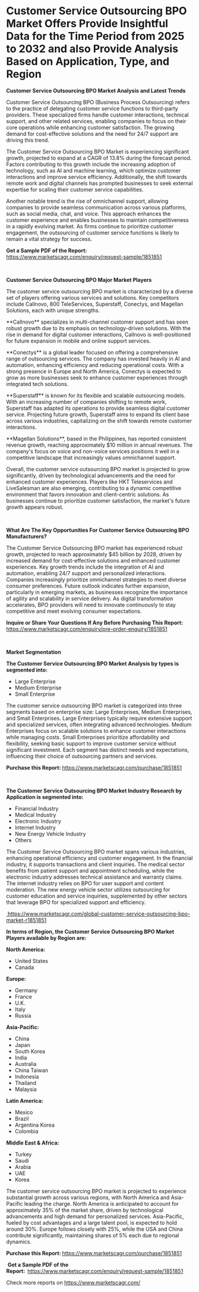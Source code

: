 <p><h1>Customer Service Outsourcing BPO Market Offers Provide Insightful Data for the Time Period from 2025 to 2032 and also Provide Analysis Based on Application, Type, and Region</h1></p><p><strong>Customer Service Outsourcing BPO Market Analysis and Latest Trends</strong></p>
<p><p>Customer Service Outsourcing BPO (Business Process Outsourcing) refers to the practice of delegating customer service functions to third-party providers. These specialized firms handle customer interactions, technical support, and other related services, enabling companies to focus on their core operations while enhancing customer satisfaction. The growing demand for cost-effective solutions and the need for 24/7 support are driving this trend.</p><p>The Customer Service Outsourcing BPO Market is experiencing significant growth, projected to expand at a CAGR of 13.8% during the forecast period. Factors contributing to this growth include the increasing adoption of technology, such as AI and machine learning, which optimize customer interactions and improve service efficiency. Additionally, the shift towards remote work and digital channels has prompted businesses to seek external expertise for scaling their customer service capabilities.</p><p>Another notable trend is the rise of omnichannel support, allowing companies to provide seamless communication across various platforms, such as social media, chat, and voice. This approach enhances the customer experience and enables businesses to maintain competitiveness in a rapidly evolving market. As firms continue to prioritize customer engagement, the outsourcing of customer service functions is likely to remain a vital strategy for success.</p></p>
<p><strong>Get a Sample PDF of the Report:&nbsp;</strong> <a href="https://www.marketscagr.com/enquiry/request-sample/1851851?utm_campaign=3266&utm_medium=2&utm_source=Github&utm_content=ia&utm_term=26032025&utm_id=customer-service-outsourcing-bpo">https://www.marketscagr.com/enquiry/request-sample/1851851</a></p>
<p>&nbsp;</p>
<p><strong>Customer Service Outsourcing BPO Major Market Players</strong></p>
<p><p>The customer service outsourcing BPO market is characterized by a diverse set of players offering various services and solutions. Key competitors include Callnovo, 800 TeleServices, Superstaff, Conectys, and Magellan Solutions, each with unique strengths.</p><p>**Callnovo** specializes in multi-channel customer support and has seen robust growth due to its emphasis on technology-driven solutions. With the rise in demand for digital customer interactions, Callnovo is well-positioned for future expansion in mobile and online support services.</p><p>**Conectys** is a global leader focused on offering a comprehensive range of outsourcing services. The company has invested heavily in AI and automation, enhancing efficiency and reducing operational costs. With a strong presence in Europe and North America, Conectys is expected to grow as more businesses seek to enhance customer experiences through integrated tech solutions.</p><p>**Superstaff** is known for its flexible and scalable outsourcing models. With an increasing number of companies shifting to remote work, Superstaff has adapted its operations to provide seamless digital customer service. Projecting future growth, Superstaff aims to expand its client base across various industries, capitalizing on the shift towards remote customer interactions.</p><p>**Magellan Solutions**, based in the Philippines, has reported consistent revenue growth, reaching approximately $10 million in annual revenues. The company's focus on voice and non-voice services positions it well in a competitive landscape that increasingly values omnichannel support.</p><p>Overall, the customer service outsourcing BPO market is projected to grow significantly, driven by technological advancements and the need for enhanced customer experiences. Players like HKT Teleservices and LiveSalesman are also emerging, contributing to a dynamic competitive environment that favors innovation and client-centric solutions. As businesses continue to prioritize customer satisfaction, the market's future growth appears robust.</p></p>
<p>&nbsp;</p>
<p><strong>What Are The Key Opportunities For Customer Service Outsourcing BPO Manufacturers?</strong></p>
<p><p>The Customer Service Outsourcing BPO market has experienced robust growth, projected to reach approximately $45 billion by 2028, driven by increased demand for cost-effective solutions and enhanced customer experiences. Key growth trends include the integration of AI and automation, enabling 24/7 support and personalized interactions. Companies increasingly prioritize omnichannel strategies to meet diverse consumer preferences. Future outlook indicates further expansion, particularly in emerging markets, as businesses recognize the importance of agility and scalability in service delivery. As digital transformation accelerates, BPO providers will need to innovate continuously to stay competitive and meet evolving consumer expectations.</p></p>
<p><strong>Inquire or Share Your Questions If Any Before Purchasing This Report:</strong> <a href="https://www.marketscagr.com/enquiry/pre-order-enquiry/1851851?utm_campaign=3266&utm_medium=2&utm_source=Github&utm_content=ia&utm_term=26032025&utm_id=customer-service-outsourcing-bpo">https://www.marketscagr.com/enquiry/pre-order-enquiry/1851851</a></p>
<p>&nbsp;</p>
<p><strong>Market Segmentation</strong></p>
<p><strong>The Customer Service Outsourcing BPO Market Analysis by types is segmented into:</strong></p>
<p><ul><li>Large Enterprise</li><li>Medium Enterprise</li><li>Small Enterprise</li></ul></p>
<p><p>The customer service outsourcing BPO market is categorized into three segments based on enterprise size: Large Enterprises, Medium Enterprises, and Small Enterprises. Large Enterprises typically require extensive support and specialized services, often integrating advanced technologies. Medium Enterprises focus on scalable solutions to enhance customer interactions while managing costs. Small Enterprises prioritize affordability and flexibility, seeking basic support to improve customer service without significant investment. Each segment has distinct needs and expectations, influencing their choice of outsourcing partners and services.</p></p>
<p><strong>Purchase this Report:&nbsp;</strong><a href="https://www.marketscagr.com/purchase/1851851?utm_campaign=3266&utm_medium=2&utm_source=Github&utm_content=ia&utm_term=26032025&utm_id=customer-service-outsourcing-bpo">https://www.marketscagr.com/purchase/1851851</a></p>
<p>&nbsp;</p>
<p><strong>The Customer Service Outsourcing BPO Market Industry Research by Application is segmented into:</strong></p>
<p><ul><li>Financial Industry</li><li>Medical Industry</li><li>Electronic Industry</li><li>Internet Industry</li><li>New Energy Vehicle Industry</li><li>Others</li></ul></p>
<p><p>The Customer Service Outsourcing BPO market spans various industries, enhancing operational efficiency and customer engagement. In the financial industry, it supports transactions and client inquiries. The medical sector benefits from patient support and appointment scheduling, while the electronic industry addresses technical assistance and warranty claims. The internet industry relies on BPO for user support and content moderation. The new energy vehicle sector utilizes outsourcing for customer education and service inquiries, supplemented by other sectors that leverage BPO for specialized support and efficiency.</p></p>
<p><a href="https://www.marketscagr.com/global-customer-service-outsourcing-bpo-market-r1851851?utm_campaign=3266&utm_medium=2&utm_source=Github&utm_content=ia&utm_term=26032025&utm_id=customer-service-outsourcing-bpo">&nbsp;https://www.marketscagr.com/global-customer-service-outsourcing-bpo-market-r1851851</a></p>
<p><strong>In terms of Region, the Customer Service Outsourcing BPO Market Players available by Region are:</strong></p>
<p>
    <p> <strong> North America: </strong>
        <ul>
            <li>United States</li>
            <li>Canada</li>
        </ul>
        </p> 
    <p> <strong> Europe: </strong>
        <ul>
            <li>Germany</li>
            <li>France</li>
            <li>U.K.</li>
            <li>Italy</li>
            <li>Russia</li>
        </ul>
        </p> 
    <p> <strong> Asia-Pacific: </strong>
        <ul>
            <li>China</li>
            <li>Japan</li>
            <li>South Korea</li>
            <li>India</li>
            <li>Australia</li>
            <li>China Taiwan</li>
            <li>Indonesia</li>
            <li>Thailand</li>
            <li>Malaysia</li>
        </ul>
        </p> 
    <p> <strong> Latin America: </strong>
        <ul>
            <li>Mexico</li>
            <li>Brazil</li>
            <li>Argentina Korea</li>
            <li>Colombia</li>
        </ul>
        </p> 
    <p> <strong> Middle East & Africa: </strong>
        <ul>
            <li>Turkey</li>
            <li>Saudi</li>
            <li>Arabia</li>
            <li>UAE</li>
            <li>Korea</li>
        </ul>
    </p>
    </p>
<p><p>The customer service outsourcing BPO market is projected to experience substantial growth across various regions, with North America and Asia-Pacific leading the charge. North America is anticipated to account for approximately 35% of the market share, driven by technological advancements and high demand for personalized services. Asia-Pacific, fueled by cost advantages and a large talent pool, is expected to hold around 30%. Europe follows closely with 25%, while the USA and China contribute significantly, maintaining shares of 5% each due to regional dynamics.</p></p>
<p><strong>Purchase this Report: </strong><a href="https://www.marketscagr.com/purchase/1851851?utm_campaign=3266&utm_medium=2&utm_source=Github&utm_content=ia&utm_term=26032025&utm_id=customer-service-outsourcing-bpo">https://www.marketscagr.com/purchase/1851851</a></p>
<p>&nbsp;<strong>Get a Sample PDF of the Report:&nbsp;&nbsp;</strong><a href="https://www.marketscagr.com/enquiry/request-sample/1851851?utm_campaign=3266&utm_medium=2&utm_source=Github&utm_content=ia&utm_term=26032025&utm_id=customer-service-outsourcing-bpo">https://www.marketscagr.com/enquiry/request-sample/1851851</a></p>
<p><strong></strong></p>
<p>Check more reports on <a href="https://www.marketscagr.com/?utm_campaign=3266&utm_medium=2&utm_source=Github&utm_content=ia&utm_term=26032025&utm_id=customer-service-outsourcing-bpo">https://www.marketscagr.com/</a></p>